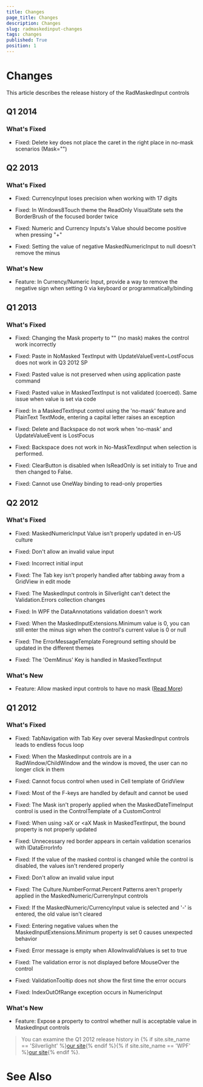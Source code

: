```yaml
---
title: Changes
page_title: Changes
description: Changes
slug: radmaskedinput-changes
tags: changes
published: True
position: 1
---
```


# Changes



This article describes the release history of the RadMaskedInput controls

## Q1 2014

### What's Fixed

* Fixed: Delete key does not place the caret in the right place in no-mask scenarios (Mask="")

## Q2 2013

### What's Fixed

* Fixed: CurrencyInput loses precision when working with 17 digits

* Fixed: In Windows8Touch theme the ReadOnly VisualState sets the BorderBrush of the focused border twice 

* Fixed: Numeric and Currency Inputs's Value should become positive when pressing "+"

* Fixed: Setting the value of negative MaskedNumericInput to null doesn't remove the minus

### What's New

* Feature: In Currency/Numeric Input, provide a way to remove the negative sign when setting 0 via keyboard or programmatically/binding
				

## Q1 2013

### What's Fixed

* Fixed: Changing the Mask property to "" (no mask) makes the control work incorrectly

* Fixed: Paste in NoMasked TextInput with UpdateValueEvent=LostFocus does not work in Q3 2012 SP

* Fixed: Pasted value is not preserved when using application paste command

* Fixed: Pasted value in MaskedTextInput is not validated (coerced).  Same issue when value is set via code

* Fixed: In a MaskedTextInput control using the 'no-mask' feature and PlainText TextMode, entering a capital letter raises an exception

* Fixed: Delete and Backspace do not work when 'no-mask' and UpdateValueEvent is LostFocus

* Fixed: Backspace does not work in No-MaskTexdInput when selection is performed.

* Fixed: ClearButton is disabled when IsReadOnly is set initialy to True and then changed to False.

* Fixed: Cannot use OneWay binding to read-only properties

## Q2 2012

### What's Fixed

* Fixed: MaskedNumericInput Value isn't properly updated in en-US culture

* Fixed: Don't allow an invalid value input

* Fixed: Incorrect initial input

* Fixed: The Tab key isn't properly handled after tabbing away from a GridView in edit mode

* Fixed: The MaskedInput controls in Silverlight can't detect the Validation.Errors collection changes

* Fixed: In WPF the DataAnnotations validation doesn't work

* Fixed: When the MaskedInputExtensions.Minimum value is 0, you can still enter the minus sign when the control's current value is 0 or null

* Fixed: The ErrorMessageTemplate Foreground setting should be updated in the different themes

* Fixed: The 'OemMinus' Key is handled in MaskedTextInput

### What's New

* Feature: Allow masked input controls to have no mask ([Read More](6423C290-4198-48A9-A19B-8937AAE46FCB#NoMask))
				

## Q1 2012

### What's Fixed

* Fixed: TabNavigation with Tab Key over several MaskedInput controls leads to endless focus loop

* Fixed: When the MaskedInput controls are in a RadWindow/ChildWindow and the window is moved, the user can no longer click in them

* Fixed: Cannot focus control when used in Cell template of GridView

* Fixed: Most of  the F-keys are handled by default and cannot be used

* Fixed: The Mask isn't properly applied when the MaskedDateTimeInput control is used in the ControlTemplate of a CustomControl

* Fixed: When using >aX or <aX Mask in MaskedTextInput, the bound property is not properly updated

* Fixed: Unnecessary red border appears in certain validation scenarios with IDataErrorInfo

* Fixed: If the value of the masked control is changed while the control is disabled, the values isn't rendered properly

* Fixed: Don't allow an invalid value input

* Fixed: The Culture.NumberFormat.Percent Patterns aren't properly applied in the MaskedNumeric/CurrenyInput controls

* Fixed: If the MaskedNumeric/CurrencyInput value is selected and '-' is entered, the old value isn't cleared

* Fixed: Entering negative values when the MaskedInputExtensions.Minimum property is set 0 causes unexpected behavior

* Fixed: Error message is empty when AllowInvalidValues is set to true

* Fixed: The validation error is not displayed before MouseOver the control

* Fixed: ValidationTooltip does not show the first time the error occurs

* Fixed: IndexOutOfRange exception occurs in NumericInput

### What's New

* Feature: Expose a property to control whether null is acceptable value in MaskedInput controls

>You can examine the Q1 2012 release history in
				{% if site.site_name == 'Silverlight' %}[our site](http://www.telerik.com/products/silverlight/whats-new/release_notes/q1-2012-version-2012-1-215-271395503.aspx){% endif %}{% if site.site_name == 'WPF' %}[our site](http://www.telerik.com/products/wpf/whats-new/release-history/q1-2012-version-2012-1-215-1506305735.aspx){% endif %}.
			  

# See Also
